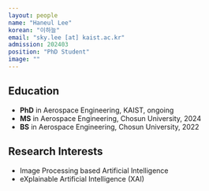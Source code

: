 ```yaml
---
layout: people
name: "Haneul Lee"
korean: "이하늘"
email: "sky.lee [at] kaist.ac.kr"
admission: 202403
position: "PhD Student"
image: ""
---
```


## Education

- **PhD** in Aerospace Engineering, KAIST, ongoing
- **MS** in Aerospace Engineering, Chosun University, 2024
- **BS** in Aerospace Engineering, Chosun University, 2022

## Research Interests

- Image Processing based Artificial Intelligence
- eXplainable Artificial Intelligence (XAI)
